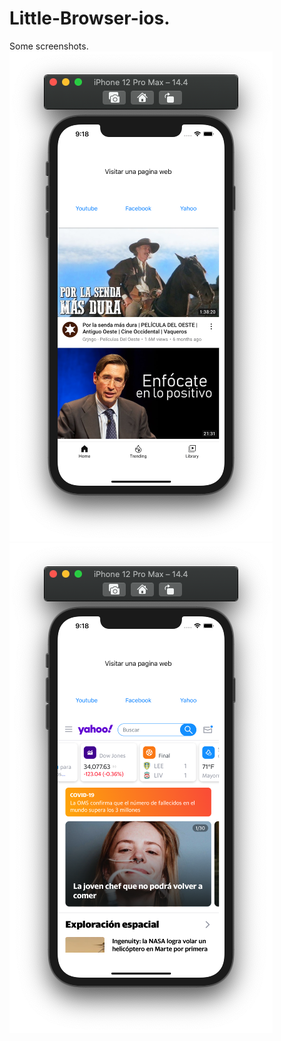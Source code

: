 # Little-Browser-ios.  
Some screenshots.  
![main](https://github.com/electricpants01/Little-Browser-ios/blob/main/main1.png)
![main 2](https://github.com/electricpants01/Little-Browser-ios/blob/main/main2.png)
